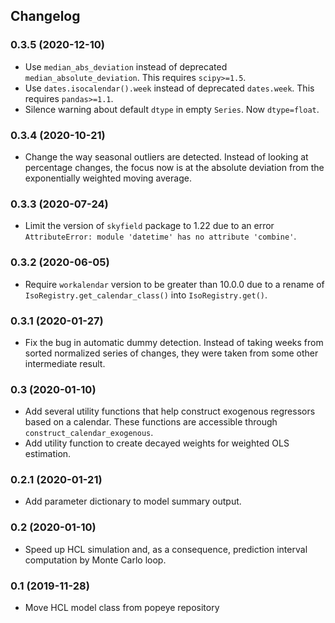 ## Changelog

### 0.3.5 (2020-12-10)
- Use `median_abs_deviation` instead of deprecated `median_absolute_deviation`. This requires `scipy>=1.5`.
- Use `dates.isocalendar().week` instead of deprecated `dates.week`. This requires `pandas>=1.1`.
- Silence warning about default `dtype` in empty `Series`. Now `dtype=float`.

### 0.3.4 (2020-10-21)
- Change the way seasonal outliers are detected. Instead of looking at percentage changes, the focus now is at the absolute deviation from the exponentially weighted moving average.

### 0.3.3 (2020-07-24)
- Limit the version of `skyfield` package to 1.22 due to an error `AttributeError: module 'datetime' has no attribute 'combine'`.

### 0.3.2 (2020-06-05)
- Require `workalendar` version to be greater than 10.0.0 due to a rename of `IsoRegistry.get_calendar_class()` into `IsoRegistry.get()`.
 
### 0.3.1 (2020-01-27)
- Fix the bug in automatic dummy detection. Instead of taking weeks from sorted normalized series of changes, they were taken from some other intermediate result. 

### 0.3 (2020-01-10)
- Add several utility functions that help construct exogenous regressors based on a calendar. These functions are accessible through `construct_calendar_exogenous`. 
- Add utility function to create decayed weights for weighted OLS estimation.

### 0.2.1 (2020-01-21)

- Add parameter dictionary to model summary output.

### 0.2 (2020-01-10)

- Speed up HCL simulation and, as a consequence, prediction interval computation by Monte Carlo loop.
 
### 0.1 (2019-11-28)

- Move HCL model class from popeye repository